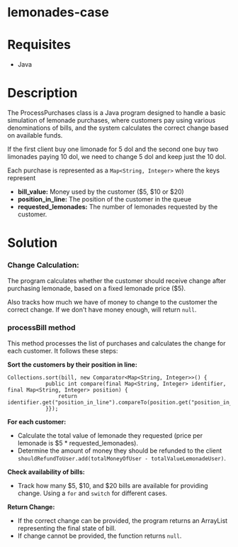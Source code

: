 # lemonades-case

# Requisites
- Java
# Description
The ProcessPurchases class is a Java program designed to handle a basic simulation of lemonade purchases, where customers pay using various denominations of bills, and the system calculates the correct change based on available funds.

If the first client buy one limonade for 5 dol and the second one buy two limonades paying 10 dol, we need to change 5 dol and keep just the 10 dol. 

Each purchase is represented as a `Map<String, Integer>` where the keys represent
- **bill_value:** Money used by the customer ($5, $10 or $20)
- **position_in_line:** The position of the customer in the queue
- **requested_lemonades:** The number of lemonades requested by the customer.
# Solution
### Change Calculation:
The program calculates whether the customer should receive change after purchasing lemonade, based on a fixed lemonade price ($5).

Also tracks how much we have of money to change to the customer the correct change. If we don't have money enough, will return `null`.

### processBill method
This method processes the list of purchases and calculates the change for each customer. It follows these steps:

**Sort the customers by their position in line:**
```
Collections.sort(bill, new Comparator<Map<String, Integer>>() {
			public int compare(final Map<String, Integer> identifier, final Map<String, Integer> position) {
				return identifier.get("position_in_line").compareTo(position.get("position_in_line"));
			}});
```
**For each customer:**
- Calculate the total value of lemonade they requested (price per lemonade is $5 * requested_lemonades).
- Determine the amount of money they should be refunded to the client `shouldRefundToUser.add(totalMoneyOfUser - totalValueLemonadeUser)`.

**Check availability of bills:**
- Track how many $5, $10, and $20 bills are available for providing change. Using a `for` and `switch` for different cases.

**Return Change:**
- If the correct change can be provided, the program returns an ArrayList<Integer> representing the final state of bill.
- If change cannot be provided, the function returns `null`.
